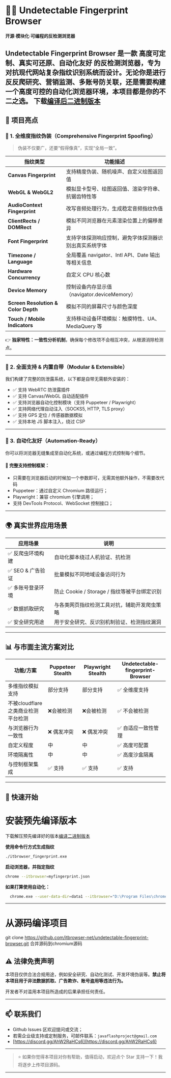 # 🕵️‍♂️ Undetectable Fingerprint Browser  
**开源·模块化·可编程的反检测浏览器**

Undetectable Fingerprint Browser 是一款 **高度可定制、真实可还原、自动化友好** 的反检测浏览器，专为对抗现代网站复杂指纹识别系统而设计。无论你是进行 **反反爬研究、营销监测、多账号防关联**，还是需要构建一个**高度可控的自动化浏览器环境**，本项目都是你的不二之选。
下载[编译后二进制版本](https://github.com/itbrowser-net/undetectable-fingerprint-browser/releases/download/v1.0.0/fingerprint_browser_v1.0.7z) 
---

## 🚀 项目亮点

### 🧠 1. 全维度指纹伪装（Comprehensive Fingerprint Spoofing）

> 伪装不仅要广，还要“假得像真”，实现“全局一致”。

| 指纹类型        | 功能描述 |
|----------------|----------|
| **Canvas Fingerprint** | 支持精度伪装、随机噪声、自定义绘图返回值 |
| **WebGL & WebGL2** | 模拟显卡型号、绘图返回值、渲染字符串、抗锯齿特性等 |
| **AudioContext Fingerprint** | 改写音频处理行为，生成稳定音频指纹伪值 |
| **ClientRects / DOMRect** | 模拟不同浏览器在元素渲染位置上的偏移差异 |
| **Font Fingerprint** | 支持字体探测响应控制，避免字体探测器识别出真实系统字体 |
| **Timezone / Language** | 全局覆盖 navigator、Intl API、Date 输出等相关信息 |
| **Hardware Concurrency** | 自定义 CPU 核心数 |
| **Device Memory** | 控制设备内存显示值（navigator.deviceMemory） |
| **Screen Resolution & Color Depth** | 模拟不同的屏幕尺寸与颜色深度 |
| **Touch / Mobile Indicators** | 支持移动设备环境模拟：触摸特性、UA、MediaQuery 等 |

👉 **独家特性：一致性分析机制**，确保每个修改项不会相互冲突，从根源消除检测点。

---

### 🧩 2. 全面支持 & 内置自带（Modular & Extensible）

我们构建了完整的防泄露系统，以下都是自带无需额外安装的：

- ✅ 支持 WebRTC 防泄露插件  
- ✅ 支持 Canvas/WebGL 自动适配插件  
- ✅ 支持浏览器自动化控制模块（支持 Puppeteer / Playwright）  
- ✅ 支持网络代理自动注入（SOCKS5, HTTP, TLS proxy）  
- ✅ 支持 GPS 定位 / 传感器数据模拟  
- ✅ 支持本地 JS 脚本注入，绕过 CSP  



---

### 🤖 3. 自动化友好（Automation-Ready）

你可以将浏览器无缝集成至自动化系统，或通过编程方式控制每个细节。

#### 🤝 完整支持控制框架：
- 只需要在浏览器启动的时候加一个参数即可，无需其他额外操作，不需要改代码
- Puppeteer：通过自定义 Chromium 路径运行；
- Playwright：兼容 chromium 引擎调用；
- 支持 DevTools Protocol、WebSocket 控制接口；


---

## 🌍 真实世界应用场景

| 应用场景         | 说明 |
|------------------|------|
| ✅ 反爬虫环境构建 | 自动化脚本绕过人机验证、抗检测 |
| ✅ SEO & 广告验证 | 批量模拟不同地域设备访问行为 |
| ✅ 多账号登录环境 | 防止 Cookie / Storage / 指纹等被平台绑定识别 |
| ✅ 数据抓取研究   | 与各类网页指纹检测工具对抗，辅助开发爬虫策略 |
| ✅ 安全研究用途   | 用于安全研究、反识别机制验证、检测指纹漏洞 |

---

## 📊 与市面主流方案对比

| 功能/方案               | Puppeteer Stealth | Playwright Stealth | Undetectable-fingerprint-Browser |
|------------------------|-------------------|--------------------|--------------------------|
| 多维指纹模拟支持       | 部分支持          | 部分支持           | ✅ 全维度支持             |
| 不被cloudflare之类商业检测平台检测 | ❌会被检测         | ❌会被检测          | ✅ 不会被检测                     |
| 与浏览器行为一致性     | ❌ 偶发冲突        | ❌ 偶发冲突         | ✅ 自适应一致性管理       |
| 自定义程度             | 中                | 中                 | ✅ 高度可配置             |
| 环境隔离性             | 中                | 中                 | ✅ 高度沙盒隔离           |
| 与控制框架集成         | ✅ 支持            | ✅ 支持             | ✅ 支持                   |

---

## 🔧 快速开始
# 安装预先编译版本
下载解压预先编译好的版本[编译二进制版本](https://github.com/itbrowser-net/undetectable-fingerprint-browser/releases/download/v1.0.0/fingerprint_browser_v1.0.7z) 

**使用命令行方式生成指纹**
```bash
./itbrowser_fingerprint.exe
```
**启动浏览器，并指定指纹**

```bash
chrome --itbrowser=myfingerprint.json
```

**如果打算使用自动化：**
```bash
  chrome.exe --user-data-dir=data1 --itbrowser="D:\Program Files\chrome\1.json" --proxy-server="socks5://someuser:password@host:port" --remote-debugging-port=9222
```

---

# 从源码编译项目
git clone https://github.com/itbrowser-net/undetectable-fingerprint-browser.git
合并源码到chromium源码


## ⚠️ 法律免责声明

本项目仅供合法合规用途，例如安全研究、自动化测试、开发环境伪装等。**禁止将本项目用于非法数据抓取、广告欺诈、账号盗用等违法行为。**

开发者不对滥用本项目所造成的后果承担任何责任。

---

## 📫 联系我们

- Github Issues 区欢迎提问或交流；
- 若需企业级支持或定制服务，可邮件联系：`javaflashproject@gmail.com`
- [https://discord.gg/AhW2RaHCs6](https://discord.gg/AhW2RaHCs6)

---

> ⭐ 如果你觉得本项目对你有帮助，值得启动，欢迎点个 Star 支持一下！我将逐步上传项目源码。

---
